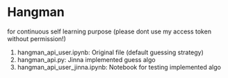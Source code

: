 # Hangman 
for continuous self learning purpose (please dont use my access token without permission!)

1. hangman_api_user.ipynb: Original file (default guessing strategy)
2. hangman_api.py: Jinna implemented guess algo 
3. hangman_api_user_jinna.ipynb: Notebook for testing implemented algo 


